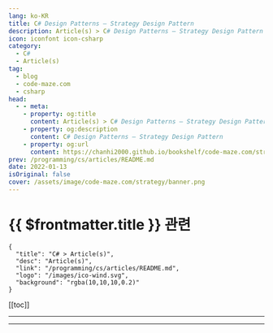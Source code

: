```yaml
---
lang: ko-KR
title: C# Design Patterns – Strategy Design Pattern
description: Article(s) > C# Design Patterns – Strategy Design Pattern
icon: iconfont icon-csharp
category: 
  - C#
  - Article(s)
tag: 
  - blog
  - code-maze.com
  - csharp
head:  
  - - meta:
    - property: og:title
      content: Article(s) > C# Design Patterns – Strategy Design Pattern
    - property: og:description
      content: C# Design Patterns – Strategy Design Pattern
    - property: og:url
      content: https://chanhi2000.github.io/bookshelf/code-maze.com/strategy.html
prev: /programming/cs/articles/README.md
date: 2022-01-13
isOriginal: false
cover: /assets/image/code-maze.com/strategy/banner.png
---
```


# {{ $frontmatter.title }} 관련

```component VPCard
{
  "title": "C# > Article(s)",
  "desc": "Article(s)",
  "link": "/programming/cs/articles/README.md",
  "logo": "/images/ico-wind.svg",
  "background": "rgba(10,10,10,0.2)"
}
```

[[toc]]

---

<SiteInfo
  name="C# Design Patterns – Strategy Design Pattern"
  desc="In this article, we are going to learn what is Strategy design pattern, how to use it in our code and when to use it as well."
  url="https://code-maze.com/strategy/"
  logo="/assets/image/code-maze.com/favicon.png"
  preview="/assets/image/strategy/banner.png"/>

<!-- TODO: 작성 -->

---

<TagLinks />